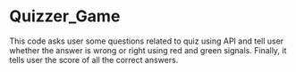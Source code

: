 # Quizzer_Game
This code asks user some questions related to quiz using API and tell user whether the answer is wrong or right using red and green signals. Finally, it tells user the score of all the correct answers.
